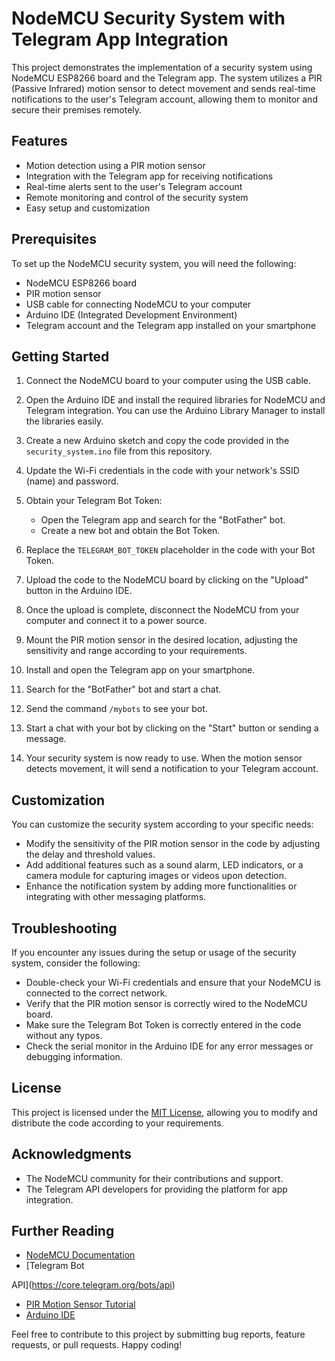 # NodeMCU Security System with Telegram App Integration

This project demonstrates the implementation of a security system using NodeMCU ESP8266 board and the Telegram app. The system utilizes a PIR (Passive Infrared) motion sensor to detect movement and sends real-time notifications to the user's Telegram account, allowing them to monitor and secure their premises remotely.

## Features

- Motion detection using a PIR motion sensor
- Integration with the Telegram app for receiving notifications
- Real-time alerts sent to the user's Telegram account
- Remote monitoring and control of the security system
- Easy setup and customization

## Prerequisites

To set up the NodeMCU security system, you will need the following:

- NodeMCU ESP8266 board
- PIR motion sensor
- USB cable for connecting NodeMCU to your computer
- Arduino IDE (Integrated Development Environment)
- Telegram account and the Telegram app installed on your smartphone

## Getting Started

1. Connect the NodeMCU board to your computer using the USB cable.

2. Open the Arduino IDE and install the required libraries for NodeMCU and Telegram integration. You can use the Arduino Library Manager to install the libraries easily.

3. Create a new Arduino sketch and copy the code provided in the `security_system.ino` file from this repository.

4. Update the Wi-Fi credentials in the code with your network's SSID (name) and password.

5. Obtain your Telegram Bot Token:
   - Open the Telegram app and search for the "BotFather" bot.
   - Create a new bot and obtain the Bot Token.

6. Replace the `TELEGRAM_BOT_TOKEN` placeholder in the code with your Bot Token.

7. Upload the code to the NodeMCU board by clicking on the "Upload" button in the Arduino IDE.

8. Once the upload is complete, disconnect the NodeMCU from your computer and connect it to a power source.

9. Mount the PIR motion sensor in the desired location, adjusting the sensitivity and range according to your requirements.

10. Install and open the Telegram app on your smartphone.

11. Search for the "BotFather" bot and start a chat.

12. Send the command `/mybots` to see your bot.

13. Start a chat with your bot by clicking on the "Start" button or sending a message.

14. Your security system is now ready to use. When the motion sensor detects movement, it will send a notification to your Telegram account.

## Customization

You can customize the security system according to your specific needs:

- Modify the sensitivity of the PIR motion sensor in the code by adjusting the delay and threshold values.
- Add additional features such as a sound alarm, LED indicators, or a camera module for capturing images or videos upon detection.
- Enhance the notification system by adding more functionalities or integrating with other messaging platforms.

## Troubleshooting

If you encounter any issues during the setup or usage of the security system, consider the following:

- Double-check your Wi-Fi credentials and ensure that your NodeMCU is connected to the correct network.
- Verify that the PIR motion sensor is correctly wired to the NodeMCU board.
- Make sure the Telegram Bot Token is correctly entered in the code without any typos.
- Check the serial monitor in the Arduino IDE for any error messages or debugging information.

## License

This project is licensed under the [MIT License](LICENSE), allowing you to modify and distribute the code according to your requirements.

## Acknowledgments

- The NodeMCU community for their contributions and support.
- The Telegram API developers for providing the platform for app integration.

## Further Reading

- [NodeMCU Documentation](https://nodemcu.readthedocs.io/)
- [Telegram Bot

 API](https://core.telegram.org/bots/api)
- [PIR Motion Sensor Tutorial](https://www.instructables.com/PIR-Motion-Sensor-Tutorial/)
- [Arduino IDE](https://www.arduino.cc/en/software)

Feel free to contribute to this project by submitting bug reports, feature requests, or pull requests. Happy coding!
